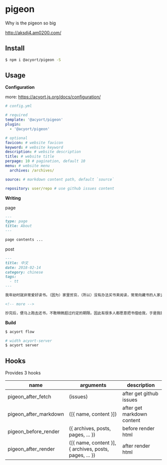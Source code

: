 # pigeon

Why is the pigeon so big

http://aksdj4.am0200.com/

## Install

```bash
$ npm i @acyort/pigeon -S
```

## Usage

**Configuration**

more: https://acyort.js.org/docs/configuration/

```yml
# config.yml

# required
template: '@acyort/pigeon'
plugin:
  - '@acyort/pigeon'

# optional
favicon: # website favicon
keyword: # website keyword
description: # website description
title: # website title
perpage: 10 # pagination, default 10
menu: # website menu
  archives: /archives/

source: # markdown content path, default `source`

repository: user/repo # use github issues content
```

**Writing**

page

```md
---
type: page
title: About
---

page contents ...
```

post

```md
---
title: 中文
date: 2018-02-14
category: chinese
tags:
  - tt
---

我年幼时就非常爱好读书。（因为）家里贫穷，（所以）没有办法买书来阅读，常常向藏书的人家去借，亲自抄录，计算着日期按时送还。冬天非常寒冷，砚台里的墨汁像冰一样坚硬，手指（冻得）不能弯曲伸直，也不敢懈怠。

<!-- more -->

抄完后，便马上跑去还书，不敢稍微超过约定的期限。因此有很多人都愿意把书借给我，于是我能够遍观群书。到了成年以后，我更加仰慕古代圣贤的学说，又担心没有才学渊博
```

**Build**

```bash
$ acyort flow

# width acyort-server
$ acyort server
```

## Hooks

Provides 3 hooks

name | arguments | description
--- | --- | ---
pigeon_after_fetch | (issues) | after get github issues
pigeon_after_markdown | ([{ name, content }]) | after get markdown content
pigeon_before_render | ({ archives, posts, pages, ... }) | before render html
pigeon_after_render | ([{ name, content }], { archives, posts, pages, ... }) | after render html
